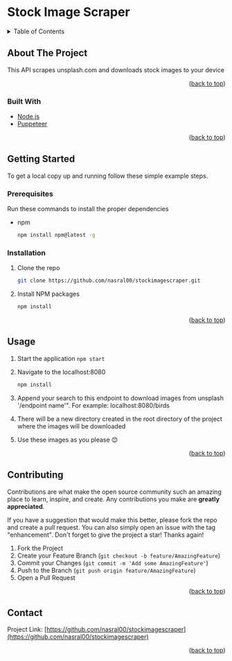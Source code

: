 # Stock Image Scraper

<!-- TABLE OF CONTENTS -->
<details>
  <summary>Table of Contents</summary>
  <ol>
    <li>
      <a href="#about-the-project">About The Project</a>
      <ul>
        <li><a href="#built-with">Built With</a></li>
      </ul>
    </li>
    <li>
      <a href="#getting-started">Getting Started</a>
      <ul>
        <li><a href="#prerequisites">Prerequisites</a></li>
        <li><a href="#installation">Installation</a></li>
      </ul>
    </li>
    <li><a href="#usage">Usage</a></li>
    <li><a href="#contact">Contact</a></li>
  </ol>
</details>

<!-- ABOUT THE PROJECT -->

## About The Project

This API scrapes unsplash.com and downloads stock images to your device

<p align="right">(<a href="#top">back to top</a>)</p>

### Built With

- [Node.js](https://nodejs.org/)
- [Puppeteer](https://pptr.dev/)

<p align="right">(<a href="#top">back to top</a>)</p>

<!-- GETTING STARTED -->

## Getting Started

To get a local copy up and running follow these simple example steps.

### Prerequisites

Run these commands to install the proper dependencies

- npm
  ```sh
  npm install npm@latest -g
  ```

### Installation

1. Clone the repo
   ```sh
   git clone https://github.com/nasral00/stockimagescraper.git
   ```
2. Install NPM packages
   ```sh
   npm install
   ```

<p align="right">(<a href="#top">back to top</a>)</p>

<!-- USAGE EXAMPLES -->

## Usage

1. Start the application
   `npm start`
2. Navigate to the localhost:8080
   ```sh
   npm install
   ```
3. Append your search to this endpoint to download images from unsplash '/endpoint name'". For example: localhost:8080/birds

4. There will be a new directory created in the root directory of the project where the images will be downloaded

5. Use these images as you please 😊

<p align="right">(<a href="#top">back to top</a>)</p>

<!-- CONTRIBUTING -->

## Contributing

Contributions are what make the open source community such an amazing place to learn, inspire, and create. Any contributions you make are **greatly appreciated**.

If you have a suggestion that would make this better, please fork the repo and create a pull request. You can also simply open an issue with the tag "enhancement".
Don't forget to give the project a star! Thanks again!

1. Fork the Project
2. Create your Feature Branch (`git checkout -b feature/AmazingFeature`)
3. Commit your Changes (`git commit -m 'Add some AmazingFeature'`)
4. Push to the Branch (`git push origin feature/AmazingFeature`)
5. Open a Pull Request

<p align="right">(<a href="#top">back to top</a>)</p>

<!-- CONTACT -->

## Contact

Project Link: [https://github.com/nasral00/stockimagescraper](https://github.com/nasral00/stockimagescraper)

<p align="right">(<a href="#top">back to top</a>)</p>
